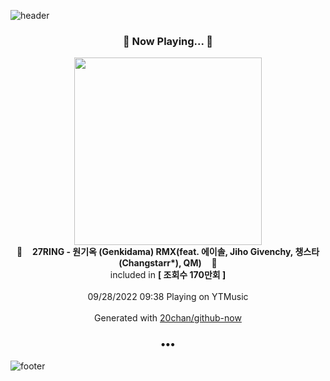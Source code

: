 ![header](https://capsule-render.vercel.app/api?type=wave&height=170&section=header&text=Hi.%20I'm%20SHIFT&fontColor=090707&fontAlignX=45&fontAlignY=65&fontSize=100)

<h3 align="center">🎵 Now Playing... 🎵</h3>
<p align="center">
  <a href="https://music.youtube.com/watch?v=MuLChReG20s">
    <img width="300" src="https://i.ytimg.com/vi/MuLChReG20s/sddefault.jpg?sqp=-oaymwEWCJADEOEBIAQqCghqEJQEGHgg6AJIWg&rs">
  </a>
  <br>
  🎵&nbsp&nbsp&nbsp <b>27RING - 원기옥 (Genkidama) RMX(feat. 에이솔, Jiho Givenchy, 챙스타 (Changstarr*), QM)</b> &nbsp&nbsp&nbsp🎵
  <br>
  included in <b>[ 조회수 170만회 ]</b>
  
  <br />
  <br />
  09/28/2022 09:38 Playing on YTMusic
  <br />
  <br />
  Generated with <a href="https://github.com/20chan/github-now">20chan/github-now</a>
</p>

<h3 align="center">•••</h3>

![footer](https://capsule-render.vercel.app/api?type=wave&height=150&section=footer)
